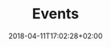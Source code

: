 ---
title: "Events"
date: 2018-04-11T17:02:28+02:00
draft: false
menu:
    main:
        weight: 4
---